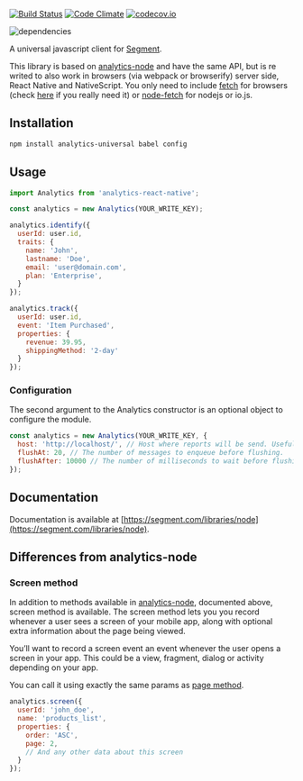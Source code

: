 [![Build Status](https://travis-ci.org/neiker/analytics-react-native.svg)](https://travis-ci.org/neiker/analytics-react-native) [![Code Climate](https://codeclimate.com/github/neiker/analytics-react-native/badges/gpa.svg)](https://codeclimate.com/github/neiker/analytics-react-native)
[![codecov.io](http://codecov.io/github/neiker/analytics-react-native/coverage.svg?branch=master)](http://codecov.io/github/neiker/analytics-react-native?branch=master)

![dependencies](https://david-dm.org/neiker/analytics-react-native.svg)

A universal javascript client for [Segment](https://segment.com).

This library is based on [analytics-node](https://github.com/segmentio/analytics-node) and have the same API, but is re writed to also work in browsers (via webpack or browserify) server side, React Native and NativeScript. You only need to include [fetch](https://github.com/github/fetch) for browsers (check [here](http://caniuse.com/#feat=fetch) if you really need it) or [node-fetch](https://github.com/bitinn/node-fetch) for nodejs or io.js.

## Installation

```bash
npm install analytics-universal babel config
```

## Usage

```javascript
import Analytics from 'analytics-react-native';

const analytics = new Analytics(YOUR_WRITE_KEY);

analytics.identify({
  userId: user.id,
  traits: {
    name: 'John',
    lastname: 'Doe',
    email: 'user@domain.com',
    plan: 'Enterprise',
  }
});

analytics.track({
  userId: user.id,
  event: 'Item Purchased',
  properties: {
    revenue: 39.95,
    shippingMethod: '2-day'
  }
});
```

### Configuration
The second argument to the Analytics constructor is an optional object to configure the module.

```javascript
const analytics = new Analytics(YOUR_WRITE_KEY, {
  host: 'http://localhost/', // Host where reports will be send. Useful for debug.
  flushAt: 20, // The number of messages to enqueue before flushing.
  flushAfter: 10000 // The number of milliseconds to wait before flushing the queue automatically.
});
```

## Documentation

Documentation is available at [https://segment.com/libraries/node](https://segment.com/libraries/node).

## Differences from analytics-node

### Screen method
In addition to methods available in [analytics-node](https://github.com/segmentio/analytics-node), documented above, screen method is available. The screen method lets you you record whenever a user sees a screen of your mobile app, along with optional extra information about the page being viewed.

You’ll want to record a screen event an event whenever the user opens a screen in your app. This could be a view, fragment, dialog or activity depending on your app.

You can call it using exactly the same params as [page method](https://segment.com/docs/sources/server/node/#page).

```javascript
analytics.screen({
  userId: 'john_doe',
  name: 'products_list',
  properties: {
    order: 'ASC',
    page: 2,
    // And any other data about this screen
  }
});
```
